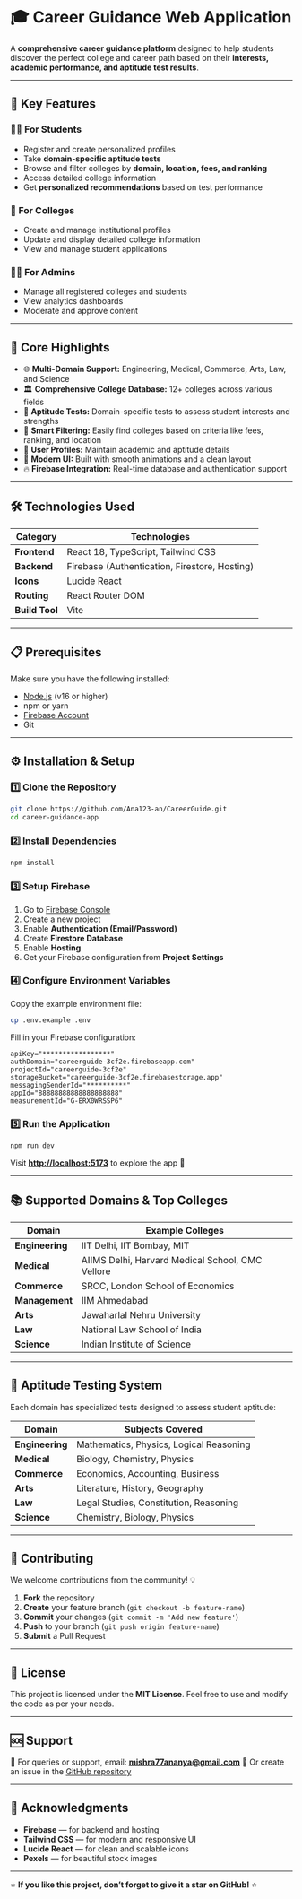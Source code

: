 
# 🎓 Career Guidance Web Application

A **comprehensive career guidance platform** designed to help students discover the perfect college and career path based on their **interests, academic performance, and aptitude test results**.

---

## 🚀 Key Features

### 🧑‍🎓 For Students
- Register and create personalized profiles  
- Take **domain-specific aptitude tests**  
- Browse and filter colleges by **domain, location, fees, and ranking**  
- Access detailed college information  
- Get **personalized recommendations** based on test performance  

### 🏫 For Colleges
- Create and manage institutional profiles  
- Update and display detailed college information  
- View and manage student applications  

### 👩‍💼 For Admins
- Manage all registered colleges and students  
- View analytics dashboards  
- Moderate and approve content  

---

## 🎯 Core Highlights

- 🌐 **Multi-Domain Support:** Engineering, Medical, Commerce, Arts, Law, and Science  
- 🏛️ **Comprehensive College Database:** 12+ colleges across various fields  
- 🧠 **Aptitude Tests:** Domain-specific tests to assess student interests and strengths  
- 🧩 **Smart Filtering:** Easily find colleges based on criteria like fees, ranking, and location  
- 🪪 **User Profiles:** Maintain academic and aptitude details  
- 🎨 **Modern UI:** Built with smooth animations and a clean layout  
- 🔥 **Firebase Integration:** Real-time database and authentication support  

---

## 🛠️ Technologies Used

| Category | Technologies |
|-----------|---------------|
| **Frontend** | React 18, TypeScript, Tailwind CSS |
| **Backend** | Firebase (Authentication, Firestore, Hosting) |
| **Icons** | Lucide React |
| **Routing** | React Router DOM |
| **Build Tool** | Vite |

---

## 📋 Prerequisites

Make sure you have the following installed:

- [Node.js](https://nodejs.org/) (v16 or higher)  
- npm or yarn  
- [Firebase Account](https://firebase.google.com/)  
- Git  

---

## ⚙️ Installation & Setup

### 1️⃣ Clone the Repository
```bash
git clone https://github.com/Ana123-an/CareerGuide.git
cd career-guidance-app
````

### 2️⃣ Install Dependencies

```bash
npm install
```

### 3️⃣ Setup Firebase

1. Go to [Firebase Console](https://console.firebase.google.com/)
2. Create a new project
3. Enable **Authentication (Email/Password)**
4. Create **Firestore Database**
5. Enable **Hosting**
6. Get your Firebase configuration from **Project Settings**

### 4️⃣ Configure Environment Variables

Copy the example environment file:

```bash
cp .env.example .env
```

Fill in your Firebase configuration:

```env
apiKey="*****************"
authDomain="careerguide-3cf2e.firebaseapp.com"
projectId="careerguide-3cf2e"
storageBucket="careerguide-3cf2e.firebasestorage.app"
messagingSenderId="**********"
appId="88888888888888888888"
measurementId="G-ERX0WRSSP6"
```

### 5️⃣ Run the Application

```bash
npm run dev
```

Visit **[http://localhost:5173](http://localhost:5173)** to explore the app 🎉

---

## 📚 Supported Domains & Top Colleges

| Domain          | Example Colleges                                 |
| --------------- | ------------------------------------------------ |
| **Engineering** | IIT Delhi, IIT Bombay, MIT                       |
| **Medical**     | AIIMS Delhi, Harvard Medical School, CMC Vellore |
| **Commerce**    | SRCC, London School of Economics                 |
| **Management**  | IIM Ahmedabad                                    |
| **Arts**        | Jawaharlal Nehru University                      |
| **Law**         | National Law School of India                     |
| **Science**     | Indian Institute of Science                      |

---

## 🧪 Aptitude Testing System

Each domain has specialized tests designed to assess student aptitude:

| Domain          | Subjects Covered                        |
| --------------- | --------------------------------------- |
| **Engineering** | Mathematics, Physics, Logical Reasoning |
| **Medical**     | Biology, Chemistry, Physics             |
| **Commerce**    | Economics, Accounting, Business         |
| **Arts**        | Literature, History, Geography          |
| **Law**         | Legal Studies, Constitution, Reasoning  |
| **Science**     | Chemistry, Biology, Physics             |

---

## 🤝 Contributing

We welcome contributions from the community! 💡

1. **Fork** the repository
2. **Create** your feature branch (`git checkout -b feature-name`)
3. **Commit** your changes (`git commit -m 'Add new feature'`)
4. **Push** to your branch (`git push origin feature-name`)
5. **Submit** a Pull Request

---

## 📄 License

This project is licensed under the **MIT License**.
Feel free to use and modify the code as per your needs.

---

## 🆘 Support

📩 For queries or support, email: **[mishra77ananya@gmail.com](mishra77ananya@gmail.com)**
🐛 Or create an issue in the [GitHub repository](https://github.com/Ana123-an/CareerGuide/issues)

---

## 🙏 Acknowledgments

* **Firebase** — for backend and hosting
* **Tailwind CSS** — for modern and responsive UI
* **Lucide React** — for clean and scalable icons
* **Pexels** — for beautiful stock images

---

⭐ **If you like this project, don’t forget to give it a star on GitHub!** ⭐



